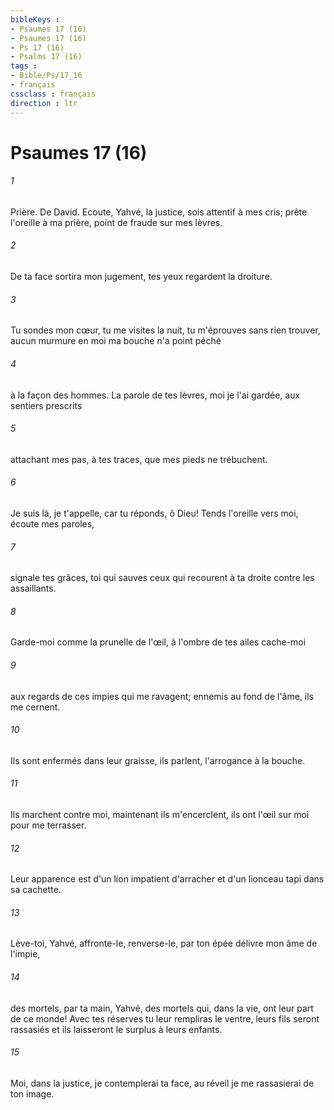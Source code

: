 ```yaml
---
bibleKeys : 
- Psaumes 17 (16)
- Psaumes 17 (16)
- Ps 17 (16)
- Psalms 17 (16)
tags : 
- Bible/Ps/17_16
- français
cssclass : français
direction : ltr
---
```


# Psaumes 17 (16)

###### 1
Prière. De David. Ecoute, Yahvé, la justice, sois attentif à mes cris; prête l'oreille à ma prière, point de fraude sur mes lèvres.
###### 2
De ta face sortira mon jugement, tes yeux regardent la droiture.
###### 3
Tu sondes mon cœur, tu me visites la nuit, tu m'éprouves sans rien trouver, aucun murmure en moi ma bouche n'a point péché
###### 4
à la façon des hommes. La parole de tes lèvres, moi je l'ai gardée, aux sentiers prescrits
###### 5
attachant mes pas, à tes traces, que mes pieds ne trébuchent.
###### 6
Je suis là, je t'appelle, car tu réponds, ô Dieu! Tends l'oreille vers moi, écoute mes paroles,
###### 7
signale tes grâces, toi qui sauves ceux qui recourent à ta droite contre les assaillants.
###### 8
Garde-moi comme la prunelle de l'œil, à l'ombre de tes ailes cache-moi
###### 9
aux regards de ces impies qui me ravagent; ennemis au fond de l'âme, ils me cernent.
###### 10
Ils sont enfermés dans leur graisse, ils parlent, l'arrogance à la bouche.
###### 11
Ils marchent contre moi, maintenant ils m'encerclent, ils ont l'œil sur moi pour me terrasser.
###### 12
Leur apparence est d'un lion impatient d'arracher et d'un lionceau tapi dans sa cachette.
###### 13
Lève-toi, Yahvé, affronte-le, renverse-le, par ton épée délivre mon âme de l'impie,
###### 14
des mortels, par ta main, Yahvé, des mortels qui, dans la vie, ont leur part de ce monde! Avec tes réserves tu leur rempliras le ventre, leurs fils seront rassasiés et ils laisseront le surplus à leurs enfants.
###### 15
Moi, dans la justice, je contemplerai ta face, au réveil je me rassasierai de ton image.
